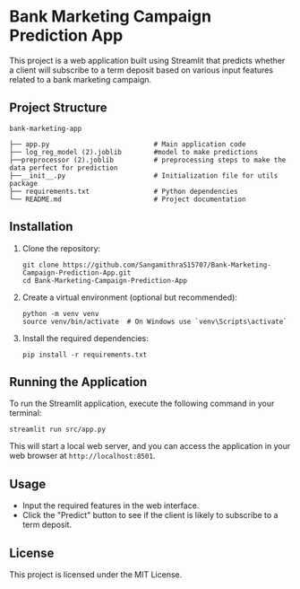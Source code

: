 # Bank Marketing Campaign Prediction App

This project is a web application built using Streamlit that predicts whether a client will subscribe to a term deposit based on various input features related to a bank marketing campaign.

## Project Structure

```
bank-marketing-app

├── app.py                          # Main application code
├── log_reg_model (2).joblib        #model to make predictions
├──preprocessor (2).joblib          # preprocessing steps to make the data perfect for prediction
├──__init__.py                      # Initialization file for utils package
├── requirements.txt                # Python dependencies
└── README.md                       # Project documentation
```

## Installation

1. Clone the repository:
   ```
   git clone https://github.com/SangamithraS15707/Bank-Marketing-Campaign-Prediction-App.git
   cd Bank-Marketing-Campaign-Prediction-App
   ```

2. Create a virtual environment (optional but recommended):
   ```
   python -m venv venv
   source venv/bin/activate  # On Windows use `venv\Scripts\activate`
   ```

3. Install the required dependencies:
   ```
   pip install -r requirements.txt
   ```

## Running the Application

To run the Streamlit application, execute the following command in your terminal:
```
streamlit run src/app.py
```

This will start a local web server, and you can access the application in your web browser at `http://localhost:8501`.

## Usage

- Input the required features in the web interface.
- Click the "Predict" button to see if the client is likely to subscribe to a term deposit.

## License

This project is licensed under the MIT License.
